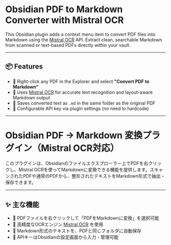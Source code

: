 # Obsidian PDF to Markdown Converter with Mistral OCR

This Obsidian plugin adds a context menu item to convert PDF files into Markdown using the [Mistral OCR](https://github.com/mistralai/client-ts) API. Extract clean, searchable Markdown from scanned or text-based PDFs directly within your vault.

---

## 📦 Features

- 📄 Right-click any PDF in the Explorer and select **"Convert PDF to Markdown"**
- 🧠 Uses [Mistral OCR](https://mistral.ai) for accurate text recognition and layout-aware Markdown output
- 💾 Saves converted text as `.md` in the same folder as the original PDF
- 🔐 Configurable API key via plugin settings (no need to hardcode)

---

# Obsidian PDF → Markdown 変換プラグイン（Mistral OCR対応）

このプラグインは、Obsidianのファイルエクスプローラー上でPDFを右クリックし、Mistral OCRを使ってMarkdownに変換できる機能を提供します。スキャンされたPDFや通常のPDFから、整形されたテキストをMarkdown形式で抽出・保存できます。

---

## ✨ 主な機能

- 📄 PDFファイルを右クリックして「PDFをMarkdownに変換」を選択可能
- 🧠 高精度なOCRエンジン [Mistral OCR](https://github.com/mistralai/client-ts) を使用
- 💾 Markdown形式のテキストを、PDFと同じフォルダに自動保存
- 🔐 APIキーはObsidianの設定画面から入力・管理可能
